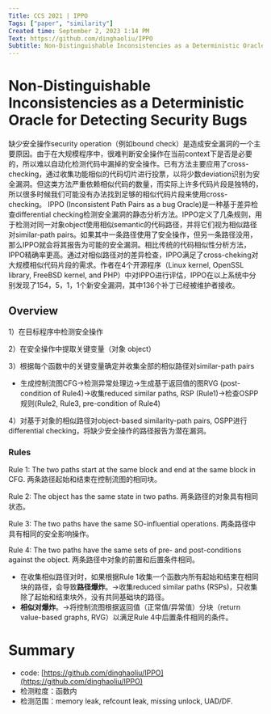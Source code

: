 ```yaml
---
Title: CCS 2021 | IPPO
Tags: ["paper", "similarity"]
Created time: September 2, 2023 1:14 PM
Text: https://github.com/dinghaoliu/IPPO
Subtitle: Non-Distinguishable Inconsistencies as a Deterministic Oracle for Detecting Security Bugs
---
```

# Non-Distinguishable Inconsistencies as a Deterministic Oracle for Detecting Security Bugs
缺少安全操作security operation（例如bound check）是造成安全漏洞的一个主要原因。由于在大规模程序中，很难判断安全操作在当前context下是否是必要的，所以难以自动化检测代码中漏掉的安全操作。已有方法主要应用了cross-checking，通过收集功能相似的代码切片进行投票，以将少数deviation识别为安全漏洞。但这类方法严重依赖相似代码的数量，而实际上许多代码片段是独特的，所以很多时候我们可能没有办法找到足够的相似代码片段来使用cross-checking。
IPPO (Inconsistent Path Pairs as a bug Oracle)是一种基于差异检查differential checking检测安全漏洞的静态分析方法。IPPO定义了几条规则，用于检测对同一对象object使用相似semantic的代码路径，并将它们视为相似路径对similar-path pairs。如果其中一条路径使用了安全操作，但另一条路径没用，那么IPPO就会将其报告为可能的安全漏洞。相比传统的代码相似性分析方法，IPPO精确率更高。通过对相似路径对的差异检查，IPPO满足了cross-cheking对大规模相似代码片段的需求。作者在4个开源程序（Linux kernel, OpenSSL library, FreeBSD kernel, and PHP）中对IPPO进行评估，IPPO在以上系统中分别发现了154，5，1，1个新安全漏洞，其中136个补丁已经被维护者接收。

## Overview

1）在目标程序中检测安全操作

2）在安全操作中提取关键变量（对象 object）

3）根据每个函数中的关键变量确定并收集全部的相似路径对similar-path pairs

- 生成控制流图CFG→检测异常处理边→生成基于返回值的图RVG (post-condition of Rule4)→收集reduced similar paths, RSP (Rule1)→检查OSPP规则(Rule2, Rule3, pre-condition of Rule4)

4）对基于对象的相似路径对object-based similarity-path pairs, OSPP进行differential checking，将缺少安全操作的路径报告为潜在漏洞。

### Rules

Rule 1: The two paths start at the same block and end at the same block in CFG. 两条路径起始和结束在控制流图的相同块。

Rule 2: The object has the same state in two paths. 两条路径的对象具有相同状态。

Rule 3: The two paths have the same SO-influential operations. 两条路径中具有相同的安全影响操作。

Rule 4: The two paths have the same sets of pre- and post-conditions against the object. 两条路径中对象的前置和后置条件相同。

- 在收集相似路径对时，如果根据Rule 1收集一个函数内所有起始和结束在相同块的路径，会导致**路径爆炸**。→收集reduced similar paths (RSPs)，只收集除了起始和结束块外，没有共同基础块的路径。
- **相似对爆炸**。→将控制流图根据返回值（正常值/异常值）分块（return value-based graphs, RVG）以满足Rule 4中后置条件相同的条件。

# Summary

- code: [https://github.com/dinghaoliu/IPPO](https://github.com/dinghaoliu/IPPO)
- 检测粒度：函数内
- 检测范围：memory leak, refcount leak, missing unlock, UAD/DF.